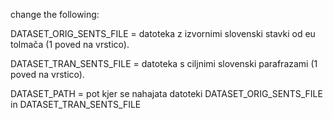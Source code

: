change the following:

DATASET_ORIG_SENTS_FILE = datoteka z izvornimi slovenski stavki od eu tolmača (1 poved na vrstico).

DATASET_TRAN_SENTS_FILE = datoteka s ciljnimi slovenski parafrazami (1 poved na vrstico).

DATASET_PATH = pot kjer se nahajata datoteki DATASET_ORIG_SENTS_FILE in DATASET_TRAN_SENTS_FILE